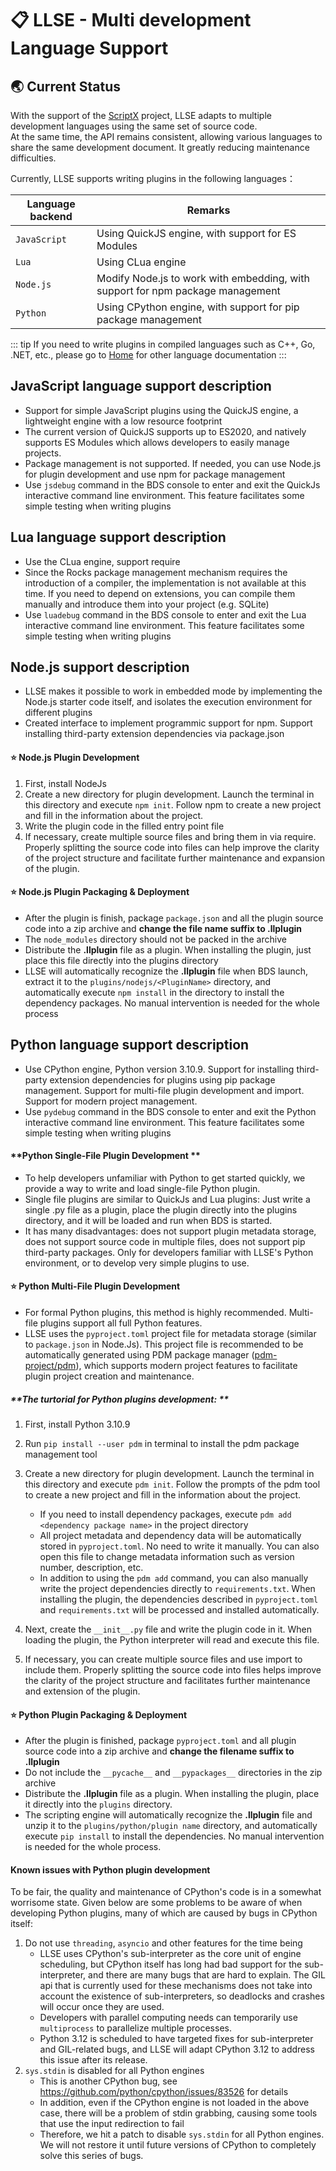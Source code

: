 # 📋 LLSE - Multi development Language Support

## 🌏 Current Status

With the support of the [ScriptX](https://github.com/Tencent/ScriptX) project, LLSE adapts to multiple development languages using the same set of source code.    
At the same time, the API remains consistent, allowing various languages to share the same development document. It greatly reducing maintenance difficulties.

Currently, LLSE supports writing plugins in the following languages：

| Language backend | Remarks                                                      |
| ---------------- | ------------------------------------------------------------ |
| `JavaScript`     | Using QuickJS engine, with support for ES Modules            |
| `Lua`            | Using CLua engine                                            |
| `Node.js`         | Modify Node.js to work with embedding, with support for npm package management |
| `Python`  | Using CPython engine, with support for pip package management |

::: tip
If you need to write plugins in compiled languages such as C++, Go, .NET, etc., please go to [Home](../README) for other language documentation
:::

## JavaScript language support description

- Support for simple JavaScript plugins using the QuickJS engine, a lightweight engine with a low resource footprint
- The current version of QuickJS supports up to ES2020, and natively supports ES Modules which allows developers to easily manage projects.
- Package management is not supported. If needed, you can use Node.js for plugin development and use npm for package management
- Use `jsdebug` command in the BDS console to enter and exit the QuickJs interactive command line environment. This feature facilitates some simple testing when writing plugins

## Lua language support description

- Use the CLua engine, support require
- Since the Rocks package management mechanism requires the introduction of a compiler, the implementation is not available at this time. If you need to depend on extensions, you can compile them manually and introduce them into your project (e.g. SQLite)
- Use `luadebug` command in the BDS console to enter and exit the Lua interactive command line environment. This feature facilitates some simple testing when writing plugins

## Node.js support description

- LLSE makes it possible to work in embedded mode by implementing the Node.js starter code itself, and isolates the execution environment for different plugins
- Created interface to implement programmic support for npm. Support installing third-party extension dependencies via package.json

#### ⭐ **Node.js Plugin Development**

1. First, install NodeJs
2. Create a new directory for plugin development. Launch the terminal in this directory and execute `npm init`. Follow npm to create a new project and fill in the information about the project.
3. Write the plugin code in the filled entry point file
4. If necessary, create multiple source files and bring them in via require. Properly splitting the source code into files can help improve the clarity of the project structure and facilitate further maintenance and expansion of the plugin.

#### ⭐ **Node.js Plugin Packaging & Deployment**

- After the plugin is finish, package `package.json` and all the plugin source code into a zip archive and **change the file name suffix to .llplugin**
- The `node_modules` directory should not be packed in the archive
- Distribute the **.llplugin** file as a plugin. When installing the plugin, just place this file directly into the plugins directory
- LLSE will automatically recognize the **.llplugin** file when BDS launch, extract it to the `plugins/nodejs/<PluginName>` directory, and automatically execute `npm install` in the directory to install the dependency packages. No manual intervention is needed for the whole process

## Python language support description

- Use CPython engine, Python version 3.10.9. Support for installing third-party extension dependencies for plugins using pip package management. Support for multi-file plugin development and import. Support for modern project management.
- Use `pydebug` command in the BDS console to enter and exit the Python interactive command line environment. This feature facilitates some simple testing when writing plugins

#### **Python Single-File Plugin Development **

- To help developers unfamiliar with Python to get started quickly, we provide a way to write and load single-file Python plugin.
- Single file plugins are similar to QuickJs and Lua plugins: Just write a single .py file as a plugin, place the plugin directly into the plugins directory, and it will be loaded and run when BDS is started.
- It has many disadvantages: does not support plugin metadata storage, does not support source code in multiple files, does not support pip third-party packages. Only for developers familiar with LLSE's Python environment, or to develop very simple plugins to use.

#### ⭐ **Python Multi-File Plugin Development**

- For formal Python plugins, this method is highly recommended. Multi-file plugins support all full Python features.
- LLSE uses the `pyproject.toml` project file for metadata storage (similar to `package.json` in Node.Js). This project file is recommended to be automatically generated using PDM package manager ([pdm-project/pdm](https://github.com/pdm-project/pdm)), which supports modern project features to facilitate plugin project creation and maintenance.

##### **The turtorial for Python plugins development: **
1. First, install Python 3.10.9
2. Run `pip install --user pdm` in terminal to install the pdm package management tool
3. Create a new directory for plugin development. Launch the terminal in this directory and execute `pdm init`. Follow the prompts of the pdm tool to create a new project and fill in the information about the project.
   - If you need to install dependency packages, execute `pdm add <dependency package name>` in the project directory
   - All project metadata and dependency data will be automatically stored in `pyproject.toml`. No need to write it manually. You can also open this file to change metadata information such as version number, description, etc.
   - In addition to using the `pdm add` command, you can also manually write the project dependencies directly to `requirements.txt`. When installing the plugin, the dependencies described in `pyproject.toml` and `requirements.txt` will be processed and installed automatically.

3. Next, create the `__init__.py` file and write the plugin code in it. When loading the plugin, the Python interpreter will read and execute this file.
4. If necessary, you can create multiple source files and use import to include them. Properly splitting the source code into files helps improve the clarity of the project structure and facilitates further maintenance and extension of the plugin.

#### ⭐ **Python Plugin Packaging & Deployment**

- After the plugin is finished, package `pyproject.toml` and all plugin source code into a zip archive and **change the filename suffix to .llplugin**
- Do not include the `__pycache__` and `__pypackages__` directories in the zip archive
- Distribute the **.llplugin** file as a plugin. When installing the plugin, place it directly into the `plugins` directory.
- The scripting engine will automatically recognize the **.llplugin** file and unzip it to the `plugins/python/plugin name` directory, and automatically execute `pip install` to install the dependencies. No manual intervention is needed for the whole process.

#### **Known issues with Python plugin development**

To be fair, the quality and maintenance of CPython's code is in a somewhat worrisome state. Given below are some problems to be aware of when developing Python plugins, many of which are caused by bugs in CPython itself:

1. Do not use `threading`, `asyncio` and other features for the time being
   - LLSE uses CPython's sub-interpreter as the core unit of engine scheduling, but CPython itself has long had bad support for the sub-interpreter, and there are many bugs that are hard to explain. The GIL api that is currently used for these mechanisms does not take into account the existence of sub-interpreters, so deadlocks and crashes will occur once they are used.
   - Developers with parallel computing needs can temporarily use `multiprocess` to parallelize multiple processes.
   - Python 3.12 is scheduled to have targeted fixes for sub-interpreter and GIL-related bugs, and LLSE will adapt CPython 3.12 to address this issue after its release.
2. `sys.stdin` is disabled for all Python engines
   - This is another CPython bug, see https://github.com/python/cpython/issues/83526 for details
   - In addition, even if the CPython engine is not loaded in the above case, there will be a problem of stdin grabbing, causing some tools that use the input redirection to fail
   - Therefore, we hit a patch to disable `sys.stdin` for all Python engines. We will not restore it until future versions of CPython to completely solve this series of bugs.
